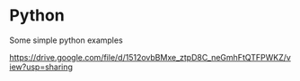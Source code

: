 # Python
Some simple python examples

https://drive.google.com/file/d/1512ovbBMxe_ztpD8C_neGmhFtQTFPWKZ/view?usp=sharing

